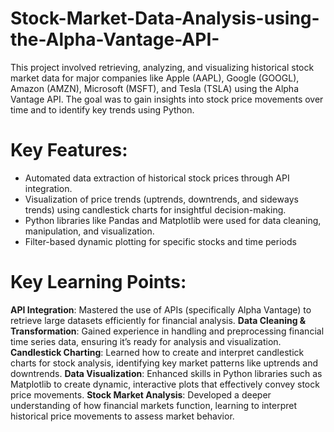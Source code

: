 # Stock-Market-Data-Analysis-using-the-Alpha-Vantage-API-
This project involved retrieving, analyzing, and visualizing historical stock market data for major companies like Apple (AAPL), Google (GOOGL), Amazon (AMZN), Microsoft (MSFT), and Tesla (TSLA) using the Alpha Vantage API. The goal was to gain insights into stock price movements over time and to identify key trends using Python.

# Key Features:
- Automated data extraction of historical stock prices through API integration.
- Visualization of price trends (uptrends, downtrends, and sideways trends) using candlestick charts for insightful decision-making.
- Python libraries like Pandas and Matplotlib were used for data cleaning, manipulation, and visualization.
- Filter-based dynamic plotting for specific stocks and time periods

# Key Learning Points:

**API Integration**: Mastered the use of APIs (specifically Alpha Vantage) to retrieve large datasets efficiently for financial analysis.
**Data Cleaning & Transformation**: Gained experience in handling and preprocessing financial time series data, ensuring it’s ready for analysis and visualization.
**Candlestick Charting**: Learned how to create and interpret candlestick charts for stock analysis, identifying key market patterns like uptrends and downtrends.
**Data Visualization**: Enhanced skills in Python libraries such as Matplotlib to create dynamic, interactive plots that effectively convey stock price movements.
**Stock Market Analysis**: Developed a deeper understanding of how financial markets function, learning to interpret historical price movements to assess market behavior.
